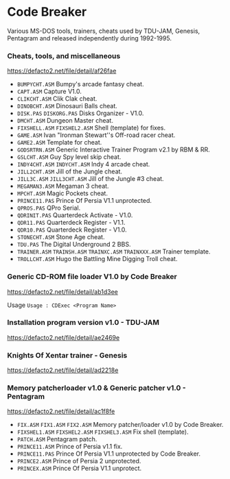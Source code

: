 # Code Breaker

Various MS-DOS tools, trainers, cheats used by TDU-JAM, Genesis, Pentagram and released independently during 1992-1995.

### Cheats, tools, and miscellaneous
https://defacto2.net/file/detail/af26fae
* `BUMPYCHT.ASM` Bumpy's arcade fantasy cheat.
* `CAPT.ASM` Capture V1.0.
* `CLIKCHT.ASM` Clik Clak cheat.
* `DINOBCHT.ASM` Dinosauri Balls cheat.
* `DISK.PAS` `DISKORG.PAS` Disks Organizer - V1.0.
* `DMCHT.ASM` Dungeon Master cheat.
* `FIXSHELL.ASM` `FIXSHEL2.ASM` Shell (template) for fixes.
* `GAME.ASM` Ivan "Ironman Stewart''s Off-road racer cheat.
* `GAME2.ASM` Template for cheat.
* `GODSRTRN.ASM` Generic Interactive Trainer Program v2.1 by RBM & RR.
* `GSLCHT.ASM` Guy Spy level skip cheat.
* `INDY4CHT.ASM` `INDYCHT.ASM` Indy 4 arcade cheat.
* `JILL2CHT.ASM` Jill of the Jungle cheat.
* `JILL3C.ASM` `JILL3CHT.ASM` Jill of the Jungle #3 cheat.
* `MEGAMAN3.ASM` Megaman 3 cheat.
* `MPCHT.ASM` Magic Pockets cheat.
* `PRINCE11.PAS` Prince Of Persia V1.1 unprotected.
* `QPROS.PAS` QPro Serial.
* `QDRINIT.PAS` Quarterdeck Activate - V1.0.
* `QDR11.PAS` Quarterdeck Register - V1.1.
* `QDR10.PAS` Quarterdeck Register - V1.0.
* `STONECHT.ASM` Stone Age cheat.
* `TDU.PAS` The Digital Underground 2 BBS.
* `TRAINER.ASM` `TRAINSH.ASM` `TRAINXC.ASM` `TRAINXXX.ASM` Trainer template.
* `TROLLCHT.ASM` Hugo the Battling Mine Digging Troll cheat.

### Generic CD-ROM file loader V1.0 by Code Breaker
https://defacto2.net/file/detail/ab1d3ee

Usage `Usage : CDExec <Program Name>`

### Installation program version v1.0 - TDU-JAM
https://defacto2.net/file/detail/ae2469e

### Knights Of Xentar trainer - Genesis
https://defacto2.net/file/detail/ad2218e

### Memory patcherloader v1.0 & Generic patcher v1.0 - Pentagram
https://defacto2.net/file/detail/ac1f8fe
* `FIX.ASM` `FIX1.ASM` `FIX2.ASM`  Memory patcher/loader v1.0 by Code Breaker.
* `FIXSHEL1.ASM` `FIXSHEL2.ASM` `FIXSHEL3.ASM` Fix shell (template).
* `PATCH.ASM` Pentagram patch.
* `PRINCE11.ASM` Prince of Persia v1.1 fix.
* `PRINCE11.PAS` Prince Of Persia V1.1 unprotected by Code Breaker.
* `PRINCE2.ASM` Prince of Persia 2 unprotected.
* `PRINCEX.ASM` Prince Of Persia V1.1 unprotect.
